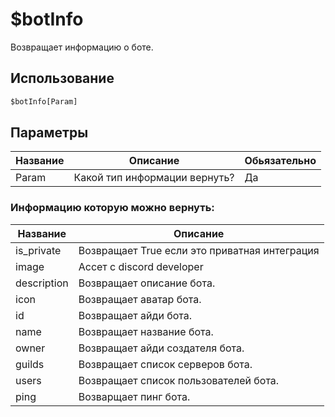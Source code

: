 # $botInfo
Возвращает информацию о боте.

## Использование
```py
$botInfo[Param]
```

## Параметры
| Название | Описание | Обьязательно |
| -------- | -------- | ------------ |
| Param | Какой тип информации вернуть? | Да |

### Информацию которую можно вернуть:
| Название | Описание |
| -------- | -------- |
| is_private | Возвращает True если это приватная интеграция |
| image | Ассет с discord developer |
| description | Возвращает описание бота. |
| icon | Возвращает аватар бота. |
| id | Возвращает айди бота. |
| name | Возвращает название бота. |
| owner | Возвращает айди создателя бота. |
| guilds | Возвращает список серверов бота. |
| users | Возвращает список пользователей бота. |
| ping | Возварщает пинг бота. |